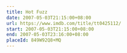 ```yaml
---
title: Hot Fuzz
date: 2007-05-03T21:15:00+08:00
url: https://www.imdb.com/title/tt0425112/
start: 2007-05-03T21:15:00+08:00
end: 2007-05-03T23:16:00+08:00
placeId: 849W92Q8+MQ
---
```

